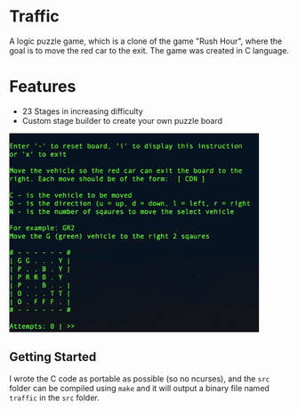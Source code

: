 # Traffic

A logic puzzle game, which is a clone of the game "Rush Hour", where the goal is to move the red car to the exit. The game was created in C language.

# Features

+ 23 Stages in increasing difficulty
+ Custom stage builder to create your own puzzle board

![](githubAssets/programExecution.gif)

## Getting Started

I wrote the C code as portable as possible (so no ncurses), and the `src` folder can be compiled using `make` and it will output a binary file named `traffic` in the `src` folder.